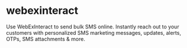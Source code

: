# webexinteract
Use WebExInteract to send bulk SMS online. Instantly reach out to your customers with personalized SMS marketing messages, updates, alerts, OTPs, SMS attachments &amp; more.
